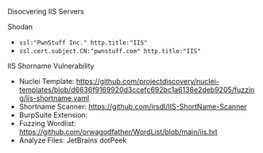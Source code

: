 Disocvering IIS Servers

Shodan
-  `ssl:"PwnStuff Inc." http.title:"IIS"`
-  `ssl.cert.subject.CN:"pwnstuff.com" http.title:"IIS"`

IIS Shorname Vulnerability
- Nuclei Template: https://github.com/projectdiscovery/nuclei-templates/blob/d6636f9169920d3ccefc692bc1a6136e2deb9205/fuzzing/iis-shortname.yaml
- Shortname Scanner: https://github.com/irsdl/IIS-ShortName-Scanner
- BurpSuite Extension:
- Fuzzing Wordlist: https://github.com/orwagodfather/WordList/blob/main/iis.txt
- Analyze Files: JetBrains dotPeek
